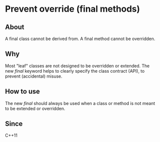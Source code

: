 # Prevent override (final methods)

## About
A final class cannot be derived from. A final method cannot be overridden.

## Why
Most "leaf" classes are not designed to be overridden or extended. The new _final_ keyword
helps to clearly specify the class contract (API), to prevent (accidental) misuse.

## How to use
The new _final_ should always be used when a class or method is not meant to be extended or overridden.

## Since
C++11
